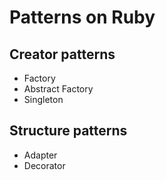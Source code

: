 # Patterns on Ruby

## Creator patterns
- Factory
- Abstract Factory
- Singleton

## Structure patterns
- Adapter
- Decorator
